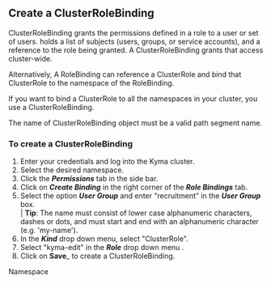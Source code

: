## Create a ClusterRoleBinding
ClusterRoleBinding grants the permissions defined in a role 
to a user or set of users. 
holds a list of subjects (users, groups, or service accounts), 
and a reference to the role being granted. 
A ClusterRoleBinding grants that access cluster-wide.

Alternatively, A RoleBinding can reference a ClusterRole and bind that ClusterRole to the namespace of the RoleBinding.

If you want to bind a ClusterRole to all the namespaces in your cluster, you use a ClusterRoleBinding. 

The name of ClusterRoleBinding object must be a valid path segment name.  

### To create a ClusterRoleBinding  

1. Enter your credentials and log into the Kyma cluster.  
2. Select the desired namespace.
3. Click the _**Permissions**_ tab in the side bar.
4. Click on _**Create Binding**_ in the right corner of the _**Role Bindings**_ tab.
5. Select the option _**User Group**_ and enter "recruitment" in the _**User Group**_ box.  
 | **Tip**: The name must consist of lower case alphanumeric characters, dashes or dots, and must start and end with an alphanumeric character (e.g. 'my-name'). 
6. In the _**Kind**_ drop down menu, select "ClusterRole".
7. Select "kyma-edit" in the _**Role**_ drop down menu .
8. Click on **Save**_ to create a ClusterRoleBinding.


Namespace


